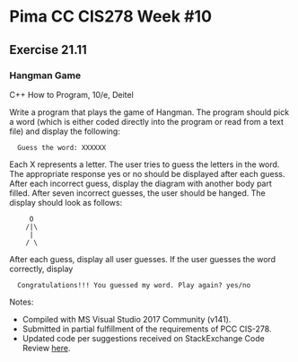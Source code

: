 # Pima CC CIS278 Week #10 
## Exercise 21.11 
### Hangman Game
C++ How to Program, 10/e, Deitel

Write a program that plays the game of Hangman. The program should pick a word (which is either coded directly into the program or read from a text file) and display the following:
```Text
  Guess the word: XXXXXX
```
Each X represents a letter. The user tries to guess the letters in the word. The appropriate response yes or no should be displayed after each guess. After each incorrect guess, display the diagram with another body part filled. After seven incorrect guesses, the user should be hanged. The display should look as follows:
```Text
     O
    /|\
     |
    / \
```
After each guess, display all user guesses. If the user guesses the word correctly, display
```Text
  Congratulations!!! You guessed my word. Play again? yes/no
```

Notes:
* Compiled with MS Visual Studio 2017 Community (v141).
* Submitted in partial fulfillment of the requirements of PCC CIS-278.
* Updated code per suggestions received on StackExchange Code Review [here](https://codereview.stackexchange.com/questions/229422/hangman-game-yahg).
